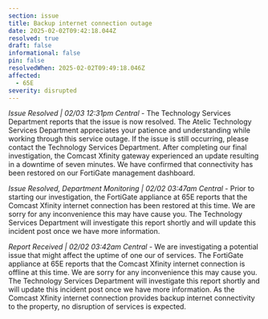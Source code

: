 ```yaml
---
section: issue
title: Backup internet connection outage
date: 2025-02-02T09:42:18.044Z
resolved: true
draft: false
informational: false
pin: false
resolvedWhen: 2025-02-02T09:49:18.046Z
affected:
  - 65E
severity: disrupted
---
```

*Issue Resolved | 02/03 12:31pm Central* - The Technology Services Department reports that the issue is now resolved. The Atelic Technology Services Department appreciates your patience and understanding while working through this service outage. If the issue is still occurring, please contact the Technology Services Department. After completing our final investigation, the Comcast Xfinity gateway experienced an update resulting in a downtime of seven minutes. We have confirmed that connectivity has been restored on our FortiGate management dashboard.

*Issue Resolved, Department Monitoring | 02/02 03:47am Central* - Prior to starting our investigation, the FortiGate appliance at 65E reports that the Comcast Xfinity internet connection has been restored at this time. We are sorry for any inconvenience this may have cause you. The Technology Services Department will investigate this report shortly and will update this incident post once we have more information.

*Report Received | 02/02 03:42am Central* - We are investigating a potential issue that might affect the uptime of one our of services. The FortiGate appliance at 65E reports that the Comcast Xfinity internet connection is offline at this time. We are sorry for any inconvenience this may cause you. The Technology Services Department will investigate this report shortly and will update this incident post once we have more information. As the Comcast Xfinity internet  connection provides backup internet connectivity to the property, no disruption of services is expected.